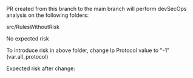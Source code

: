 PR created from this branch to the main branch will perform devSecOps analysis on the following folders:

src/RulesWithoutRisk

No expected risk

To introduce risk in above folder, change Ip Protocol value to "-1"(var.all_protocol)

Expected risk after change: 